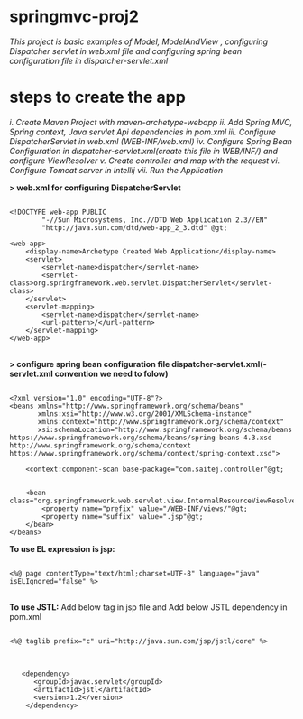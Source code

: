 # springmvc-proj2
_This project is  basic examples of Model, ModelAndView , configuring Dispatcher servlet in web.xml file and 
configuring spring bean configuration file in dispatcher-servlet.xml_

# steps to create the app
_i.   Create Maven Project with maven-archetype-webapp
ii.  Add Spring MVC, Spring context, Java servlet Api dependencies in pom.xml
iii. Configure DispatcherServlet in web.xml (WEB-INF/web.xml)
iv.  Configure Spring Bean Configuration in dispatcher-servlet.xml(create this file in WEB/INF/) and 
     configure ViewResolver
v.   Create controller and map with the request
vi.  Configure Tomcat server in Intellij
vii. Run the Application_     
  




**> web.xml for configuring DispatcherServlet**
<pre><code>
&lt;!DOCTYPE web-app PUBLIC
        "-//Sun Microsystems, Inc.//DTD Web Application 2.3//EN"
        "http://java.sun.com/dtd/web-app_2_3.dtd" @gt;

&lt;web-app>
    &lt;display-name>Archetype Created Web Application&lt;/display-name>
    &lt;servlet>
        &lt;servlet-name>dispatcher&lt;/servlet-name>
        &lt;servlet-class>org.springframework.web.servlet.DispatcherServlet&lt;/servlet-class>
    &lt;/servlet>
    &lt;servlet-mapping>
        &lt;servlet-name>dispatcher&lt;/servlet-name>
        &lt;url-pattern>/&lt;/url-pattern>
    &lt;/servlet-mapping>
&lt;/web-app>
</code>
</pre>

**> configure spring bean configuration file  dispatcher-servlet.xml(<servlet-name>-servlet.xml convention we need to folow)** 
<pre><code>
&lt;?xml version="1.0" encoding="UTF-8"?>
&lt;beans xmlns="http://www.springframework.org/schema/beans"
       xmlns:xsi="http://www.w3.org/2001/XMLSchema-instance"
       xmlns:context="http://www.springframework.org/schema/context"
       xsi:schemaLocation="http://www.springframework.org/schema/beans https://www.springframework.org/schema/beans/spring-beans-4.3.xsd http://www.springframework.org/schema/context https://www.springframework.org/schema/context/spring-context.xsd">

    &lt;context:component-scan base-package="com.saitej.controller"@gt;


    &lt;bean class="org.springframework.web.servlet.view.InternalResourceViewResolver">
        &lt;property name="prefix" value="/WEB-INF/views/"@gt;
        &lt;property name="suffix" value=".jsp"@gt;
    &lt;/bean>
&lt;/beans>
</code></pre>

**To use EL expression is jsp:**

<pre>
<code>
&lt;%@ page contentType="text/html;charset=UTF-8" language="java" isELIgnored="false" %>
</code>
</pre>

**To use JSTL:**
Add below tag in jsp file and Add below JSTL dependency in pom.xml
<pre>
<code>
&lt;%@ taglib prefix="c" uri="http://java.sun.com/jsp/jstl/core" %>
</code>
</pre>

<pre>
<code>
   &lt;dependency>
      &lt;groupId>javax.servlet&lt;/groupId>
      &lt;artifactId>jstl&lt;/artifactId>
      &lt;version>1.2&lt;/version>
    &lt;/dependency>

</code>
</pre>
